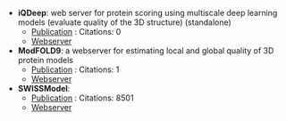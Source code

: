 - **iQDeep**: web server for protein scoring using multiscale deep learning models (evaluate quality of the 3D structure) (standalone)
	- [Publication](https://doi.org/10.1016/j.jmb.2023.168057) : Citations: 0
	- [Webserver](http://fusion.cs.vt.edu/iQDeep)
- **ModFOLD9**: a webserver for estimating local and global quality of 3D protein models
	- [Publication](https://doi.org/10.1016/j.jmb.2024.168531) : Citations: 1
	- [Webserver](https://www.reading.ac.uk/bioinf/ModFOLD/ModFOLD9_form.html)
- **SWISSModel**: 
	- [Publication](https://doi.org/10.1093/nar/gky427) : Citations: 8501
	- [Webserver](https://swissmodel.expasy.org/assess)
